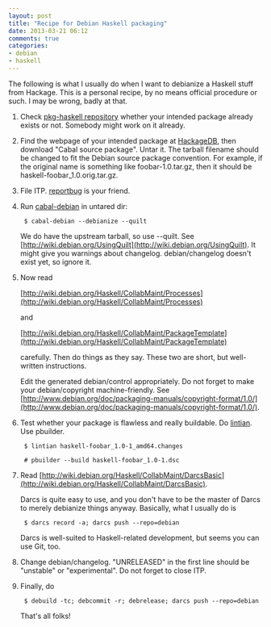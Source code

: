```yaml
---
layout: post
title: "Recipe for Debian Haskell packaging"
date: 2013-03-21 06:12
comments: true
categories:
- debian
- haskell
---
```

The following is what I usually do when I want to debianize a Haskell stuff from Hackage.  This is a personal recipe, by no means official procedure or such.  I may be wrong, badly at that.

1. Check [pkg-haskell repository](http://anonscm.debian.org/darcs/pkg-haskell/) whether your intended package already exists or not.  Somebody might work on it already.

2. Find the webpage of your intended package at [HackageDB](http://hackage.haskell.org/packages/archive/pkg-list.html), then download "Cabal source package".  Untar it.  The tarball filename should be changed to fit the Debian source package convention.  For example, if the original name is something like foobar-1.0.tar.gz, then it should be haskell-foobar_1.0.orig.tar.gz.

3. File ITP.  [reportbug](http://wiki.debian.org/reportbug) is your friend.

4. Run [cabal-debian](http://packages.debian.org/source/sid/cabal-debian) in untared dir: 

        $ cabal-debian --debianize --quilt

    We do have the upstream tarball, so use --quilt.  See [http://wiki.debian.org/UsingQuilt](http://wiki.debian.org/UsingQuilt).  It might give you warnings about changelog.  debian/changelog doesn't exist yet, so ignore it.

5. Now read 

    [http://wiki.debian.org/Haskell/CollabMaint/Processes](http://wiki.debian.org/Haskell/CollabMaint/Processes)

    and

    [http://wiki.debian.org/Haskell/CollabMaint/PackageTemplate](http://wiki.debian.org/Haskell/CollabMaint/PackageTemplate)

    carefully.  Then do things as they say.  These two are short, but well-written instructions.

    Edit the generated debian/control appropriately.  Do not forget to make your debian/copyright machine-friendly.  See [http://www.debian.org/doc/packaging-manuals/copyright-format/1.0/](http://www.debian.org/doc/packaging-manuals/copyright-format/1.0/).

6. Test whether your package is flawless and really buildable.  Do [lintian](http://lintian.debian.org/).  Use pbuilder.

        $ lintian haskell-foobar_1.0-1_amd64.changes

        # pbuilder --build haskell-foobar_1.0-1.dsc

7. Read [http://wiki.debian.org/Haskell/CollabMaint/DarcsBasic](http://wiki.debian.org/Haskell/CollabMaint/DarcsBasic).

    Darcs is quite easy to use, and you don't have to be the master of Darcs to merely debianize things anyway.  Basically, what I usually do is

        $ darcs record -a; darcs push --repo=debian
	
    Darcs is well-suited to Haskell-related development, but seems you can use Git, too.

8. Change debian/changelog.  "UNRELEASED" in the first line should be "unstable" or "experimental".  Do not forget to close ITP.

9. Finally, do

        $ debuild -tc; debcommit -r; debrelease; darcs push --repo=debian

    That's all folks!